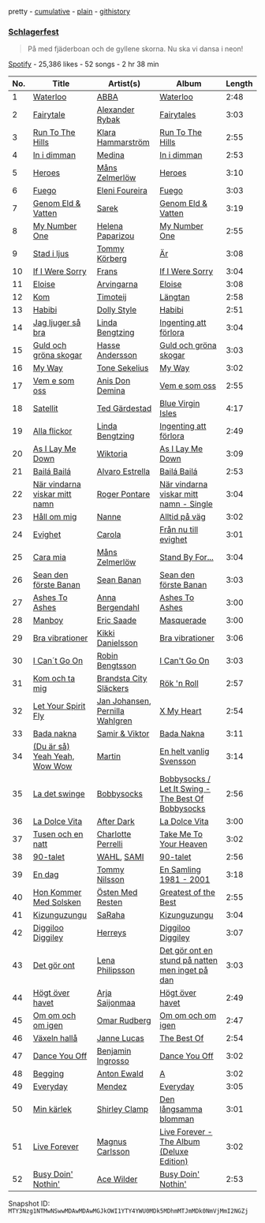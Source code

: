 pretty - [cumulative](/playlists/cumulative/37i9dQZF1DWYgwF78otcGY.md) - [plain](/playlists/plain/37i9dQZF1DWYgwF78otcGY) - [githistory](https://github.githistory.xyz/mackorone/spotify-playlist-archive/blob/main/playlists/plain/37i9dQZF1DWYgwF78otcGY)

### [Schlagerfest](https://open.spotify.com/playlist/37i9dQZF1DWYgwF78otcGY)

> På med fjäderboan och de gyllene skorna\. Nu ska vi dansa i neon!

[Spotify](https://open.spotify.com/user/spotify) - 25,386 likes - 52 songs - 2 hr 38 min

| No. | Title | Artist(s) | Album | Length |
|---|---|---|---|---|
| 1 | [Waterloo](https://open.spotify.com/track/3Dy4REq8O09IlgiwuHQ3sk) | [ABBA](https://open.spotify.com/artist/0LcJLqbBmaGUft1e9Mm8HV) | [Waterloo](https://open.spotify.com/album/5gSBDA6ufk8UZejT4XR7av) | 2:48 |
| 2 | [Fairytale](https://open.spotify.com/track/6NgYIETQ8U72CVfkzYhK30) | [Alexander Rybak](https://open.spotify.com/artist/3LLNDXrxL4uxXtnUJS5XWM) | [Fairytales](https://open.spotify.com/album/7k1b8wzjRsSTmIBuRlBrxp) | 3:03 |
| 3 | [Run To The Hills](https://open.spotify.com/track/6k4e5H3MbDzhEX3qJSWwpd) | [Klara Hammarström](https://open.spotify.com/artist/52xiNtpaYcZ5jRQ2fqmPI6) | [Run To The Hills](https://open.spotify.com/album/2JWYQBemvSb20WykqdApO0) | 2:55 |
| 4 | [In i dimman](https://open.spotify.com/track/5v5cNnwvtntSGSDR3BSVwq) | [Medina](https://open.spotify.com/artist/3HbP7OfT7PCV0BrR0ReUkC) | [In i dimman](https://open.spotify.com/album/6S7FvJ1tWSh7rqo8wey1Tm) | 2:53 |
| 5 | [Heroes](https://open.spotify.com/track/4ciaNqHWA2IzHphZaVRzHI) | [Måns Zelmerlöw](https://open.spotify.com/artist/1IxP1g9VrPzJqXFCsuyHKe) | [Heroes](https://open.spotify.com/album/6G6DMOiYMgVZLGs9nmNEJh) | 3:10 |
| 6 | [Fuego](https://open.spotify.com/track/4TwWOcvjY1qt3QJvtveAGm) | [Eleni Foureira](https://open.spotify.com/artist/39E15l8zeCDYpSZwFNX4G2) | [Fuego](https://open.spotify.com/album/1Kix2Ho3LgJI4tmtcFdNr8) | 3:03 |
| 7 | [Genom Eld & Vatten](https://open.spotify.com/track/4wLWZx74WHOosQq5p8VVkL) | [Sarek](https://open.spotify.com/artist/2tP82Obc3GVQTpFJkjUabp) | [Genom Eld & Vatten](https://open.spotify.com/album/35mmuEFKzNsEJ97gYThkVX) | 3:19 |
| 8 | [My Number One](https://open.spotify.com/track/6LkCvCc9oFoLDv4DLhzTox) | [Helena Paparizou](https://open.spotify.com/artist/7D7k550IB6EszWmzVVCJSK) | [My Number One](https://open.spotify.com/album/0JLlI8YNAvvrhHAwz5UCgI) | 2:55 |
| 9 | [Stad i ljus](https://open.spotify.com/track/7bVwUOySQGO2afJ0LArAMi) | [Tommy Körberg](https://open.spotify.com/artist/6R21HSNyo7HVac8pyqY3T2) | [Är](https://open.spotify.com/album/1nfObC0Ykmpy6vYLwlsg4Z) | 3:08 |
| 10 | [If I Were Sorry](https://open.spotify.com/track/6oDkCmfVcSd9NXAKk1b4Ll) | [Frans](https://open.spotify.com/artist/1y5T3Prq30eW5RkpaUWNOQ) | [If I Were Sorry](https://open.spotify.com/album/7e5vrZ4iPy74CmBgbIpQKX) | 3:04 |
| 11 | [Eloise](https://open.spotify.com/track/4QZ6hp2CKRaZG5RI9zXQqg) | [Arvingarna](https://open.spotify.com/artist/1qC3LsWlbrRCPVRooOX81u) | [Eloise](https://open.spotify.com/album/0zK4JYFfXuCAlWktGbniOR) | 3:08 |
| 12 | [Kom](https://open.spotify.com/track/52iMLtr3V7EenocLKoZZ2X) | [Timoteij](https://open.spotify.com/artist/2KToq66TzR2OM0PZJSh5bR) | [Längtan](https://open.spotify.com/album/1DLz2kBUFZ7MVkxrMy3t3t) | 2:58 |
| 13 | [Habibi](https://open.spotify.com/track/1githXSs5WbmfZ8fTZBR30) | [Dolly Style](https://open.spotify.com/artist/0D00AEI0IWmoBtdIH75zXs) | [Habibi](https://open.spotify.com/album/5dm3yVuHd6BrGhU0VChLgW) | 2:51 |
| 14 | [Jag ljuger så bra](https://open.spotify.com/track/4IV8dOSLi26stONnuQg8Kf) | [Linda Bengtzing](https://open.spotify.com/artist/6IBNZlx6x6TbLUIJhXT4xV) | [Ingenting att förlora](https://open.spotify.com/album/7KW1wOSzVGdWs1aA3pzT1l) | 3:04 |
| 15 | [Guld och gröna skogar](https://open.spotify.com/track/6EnNjWkk1YX3fsTXtwO773) | [Hasse Andersson](https://open.spotify.com/artist/08JjzDgK2ltxMBWlez1YyH) | [Guld och gröna skogar](https://open.spotify.com/album/7JVTdIGoQzBnzf8dwqE0HW) | 3:03 |
| 16 | [My Way](https://open.spotify.com/track/0tmMGxsxRd78NJGrMesWtx) | [Tone Sekelius](https://open.spotify.com/artist/60ocUh2KF1ZOSqjkxyt6jl) | [My Way](https://open.spotify.com/album/0pvbtMDkjdbU3XDKU6Zm6P) | 3:02 |
| 17 | [Vem e som oss](https://open.spotify.com/track/20052FYa2SF5Lkp9VZTLJX) | [Anis Don Demina](https://open.spotify.com/artist/3WnmyxLdTHKN83h75tcb8P) | [Vem e som oss](https://open.spotify.com/album/2KX1IGf0NJMA3p1wh57Ccb) | 2:55 |
| 18 | [Satellit](https://open.spotify.com/track/10AwlsmVEASSiWORkKcgRo) | [Ted Gärdestad](https://open.spotify.com/artist/6zpub6jbY6CdrcqQsDq8P4) | [Blue Virgin Isles](https://open.spotify.com/album/5xHCzowaod3845uvIfXAkg) | 4:17 |
| 19 | [Alla flickor](https://open.spotify.com/track/6YGqMb6MmqcwIHaDSCA7Nq) | [Linda Bengtzing](https://open.spotify.com/artist/6IBNZlx6x6TbLUIJhXT4xV) | [Ingenting att förlora](https://open.spotify.com/album/7KW1wOSzVGdWs1aA3pzT1l) | 2:49 |
| 20 | [As I Lay Me Down](https://open.spotify.com/track/5VIZcrKXPd9wL4hqE4YN8z) | [Wiktoria](https://open.spotify.com/artist/3gbaHBYDy62irTs0ZsHNmi) | [As I Lay Me Down](https://open.spotify.com/album/6PaokH8pvKEe116al1OyCT) | 3:09 |
| 21 | [Bailá Bailá](https://open.spotify.com/track/3MMJuk00QLVAjS6vwBZ67V) | [Alvaro Estrella](https://open.spotify.com/artist/6RYT3r4anXD8WAGOw6T8El) | [Bailá Bailá](https://open.spotify.com/album/3bcMrj2XzJl776OdDXmrnF) | 2:53 |
| 22 | [När vindarna viskar mitt namn](https://open.spotify.com/track/1nSyBcZr8IS9wZcFyvqqE7) | [Roger Pontare](https://open.spotify.com/artist/2eo54qMMNjVgFIxwhKfijG) | [När vindarna viskar mitt namn \- Single](https://open.spotify.com/album/7oSqWiKS8F3GGIh6ihn50H) | 3:04 |
| 23 | [Håll om mig](https://open.spotify.com/track/6LjXwyNIh30VWsnvT8JHhz) | [Nanne](https://open.spotify.com/artist/0whAheccvr5O5qbQjNk4gi) | [Alltid på väg](https://open.spotify.com/album/3CDoUVCjpSa2N08MBL8Ovy) | 3:02 |
| 24 | [Evighet](https://open.spotify.com/track/6XGIQNU8VmOBRIdL5OBYKp) | [Carola](https://open.spotify.com/artist/3uFum0NCM1PtmCO0MwsOAt) | [Från nu till evighet](https://open.spotify.com/album/6WFBm5Or8TVQPN78wD2wzH) | 3:01 |
| 25 | [Cara mia](https://open.spotify.com/track/4vxn2p4GbiFhnVsIASACrf) | [Måns Zelmerlöw](https://open.spotify.com/artist/1IxP1g9VrPzJqXFCsuyHKe) | [Stand By For...](https://open.spotify.com/album/0Bt2FMVJpBg0g0fFiQjqoV) | 3:04 |
| 26 | [Sean den förste Banan](https://open.spotify.com/track/5J2UfqBylH8jDQZJnxby81) | [Sean Banan](https://open.spotify.com/artist/4EyhwDFo0iKdv2nMUM4m1Q) | [Sean den förste Banan](https://open.spotify.com/album/0rFpCQes32x4acvY6dmVOh) | 3:03 |
| 27 | [Ashes To Ashes](https://open.spotify.com/track/1iqxk51n6yyc6OIXu7dX8o) | [Anna Bergendahl](https://open.spotify.com/artist/2QLxag7UehMTlparZcbQn9) | [Ashes To Ashes](https://open.spotify.com/album/3PdI7t8cuGziQ76P2ooFpR) | 3:00 |
| 28 | [Manboy](https://open.spotify.com/track/4ut7uc5pTPixey8zomS5Ah) | [Eric Saade](https://open.spotify.com/artist/4zGH6gaO4NohcfCXZ31bQG) | [Masquerade](https://open.spotify.com/album/29npkCplHvsX4VZ6POOwMp) | 3:00 |
| 29 | [Bra vibrationer](https://open.spotify.com/track/0FSlaiuv4eBrrjz05jpxz6) | [Kikki Danielsson](https://open.spotify.com/artist/3ktAhWMnoYiz6UpBEKfv5i) | [Bra vibrationer](https://open.spotify.com/album/6pTczERNVTTxtoFjfOIKWU) | 3:06 |
| 30 | [I Can´t Go On](https://open.spotify.com/track/715cD5vOTffsOR3MnNYveJ) | [Robin Bengtsson](https://open.spotify.com/artist/1CQLPgGkfHrxNMqrXt5oWS) | [I Can't Go On](https://open.spotify.com/album/22O77Vq7bj0khJd5Blhjp3) | 3:03 |
| 31 | [Kom och ta mig](https://open.spotify.com/track/3NVIuvSnsjBMWR8RCXQbHi) | [Brandsta City Släckers](https://open.spotify.com/artist/10bzvni38ThO7h6KOaHO9l) | [Rök 'n Roll](https://open.spotify.com/album/0aO5uIWhe2UVcnI7ZrjdSc) | 2:57 |
| 32 | [Let Your Spirit Fly](https://open.spotify.com/track/1k8Licv2jaRTbRtAbJZ3In) | [Jan Johansen](https://open.spotify.com/artist/4Nd6R1oljERR3D2893MpJf), [Pernilla Wahlgren](https://open.spotify.com/artist/4tUajUzujJgjYQ6mMbsMRf) | [X My Heart](https://open.spotify.com/album/4GXyJ4D53Gx0I3lHzhDUxd) | 2:54 |
| 33 | [Bada nakna](https://open.spotify.com/track/68jkh9nqSjpmRtkkA9f0ld) | [Samir & Viktor](https://open.spotify.com/artist/4SR9oxWziAoPR4kTrekBi6) | [Bada Nakna](https://open.spotify.com/album/0byn7HEBmRx4OPUYQzbcas) | 3:11 |
| 34 | [\(Du är så\) Yeah Yeah, Wow Wow](https://open.spotify.com/track/7fsWDVy88i6gznoQtlbOio) | [Martin](https://open.spotify.com/artist/4oOULCfbuFxwC1Bv2PSR7F) | [En helt vanlig Svensson](https://open.spotify.com/album/5yFU2tACu1Fp4dwSLY6NAO) | 3:14 |
| 35 | [La det swinge](https://open.spotify.com/track/1D5JiCspnkQx8L57R3qpAb) | [Bobbysocks](https://open.spotify.com/artist/7DNARXXVHkEPeSE1efUqfs) | [Bobbysocks / Let It Swing \- The Best Of Bobbysocks](https://open.spotify.com/album/1Y5N3dPwHgubECWrFqpG5T) | 2:56 |
| 36 | [La Dolce Vita](https://open.spotify.com/track/5QQz3p0cnmlOYsfyAmgwkw) | [After Dark](https://open.spotify.com/artist/6IsSP3qzKVJziwtHkmKuRl) | [La Dolce Vita](https://open.spotify.com/album/0CXSCEO8p04h1FRxFUGsIl) | 3:00 |
| 37 | [Tusen och en natt](https://open.spotify.com/track/6JIwvW8ioos5KFp0Q0mS3Y) | [Charlotte Perrelli](https://open.spotify.com/artist/39Waq6UmqYCBEuyv8M8kjl) | [Take Me To Your Heaven](https://open.spotify.com/album/6fgypOA8G33QMu1Fuufn7Y) | 3:02 |
| 38 | [90\-talet](https://open.spotify.com/track/6O27WBEqkGeyq3hNYE0BdS) | [WAHL](https://open.spotify.com/artist/5tDnwIxYT1LAYH37yBqg4Z), [SAMI](https://open.spotify.com/artist/0GYJScAPulF6GTFYJOpHVr) | [90\-talet](https://open.spotify.com/album/5xdHq3shCsEXuyt3hTPBvn) | 2:56 |
| 39 | [En dag](https://open.spotify.com/track/4y81ov9ojdBPu5eLhDKxS9) | [Tommy Nilsson](https://open.spotify.com/artist/0PnNyzP7CgoDXZHr6cWOyq) | [En Samling 1981 \- 2001](https://open.spotify.com/album/0TcAev3EcjkrvhP3BoHlj9) | 3:18 |
| 40 | [Hon Kommer Med Solsken](https://open.spotify.com/track/0GdHzLwAZkDcJz6cAV0Qz9) | [Östen Med Resten](https://open.spotify.com/artist/20nKo8C8M0JpIznby9Dv5p) | [Greatest of the Best](https://open.spotify.com/album/03wYV1m0EmBAhtgVLvGNKn) | 2:55 |
| 41 | [Kizunguzungu](https://open.spotify.com/track/54xN08hKKJvg6p5vSXM26g) | [SaRaha](https://open.spotify.com/artist/5So3Ot8FgnAlkz4v02elso) | [Kizunguzungu](https://open.spotify.com/album/5p95oQuomBWw9kZqWFsQXj) | 3:04 |
| 42 | [Diggiloo Diggiley](https://open.spotify.com/track/4NzirQ4BrNkVaPEla2ipG4) | [Herreys](https://open.spotify.com/artist/2uS8ryCr9KuXzh7Y4xowle) | [Diggiloo Diggiley](https://open.spotify.com/album/1aeO2MJZFZhk3E57aaYGlg) | 3:07 |
| 43 | [Det gör ont](https://open.spotify.com/track/51md9KzX92LQh84mUsaPPD) | [Lena Philipsson](https://open.spotify.com/artist/7rZYHhxGKbe1XepzlpDlKm) | [Det gör ont en stund på natten men inget på dan](https://open.spotify.com/album/3CQHhvbYaNHJdfp8N79Nbr) | 3:03 |
| 44 | [Högt över havet](https://open.spotify.com/track/4J5KXnvaoSPa7yHrsNnqda) | [Arja Saijonmaa](https://open.spotify.com/artist/7eoFSuG70jwEpxd1LdKNxK) | [Högt över havet](https://open.spotify.com/album/0lTGL5FPRV2cL926HKbUaS) | 2:49 |
| 45 | [Om om och om igen](https://open.spotify.com/track/1Lg5Qf47RERQQmfYbGZB43) | [Omar Rudberg](https://open.spotify.com/artist/6uRXUjochRDA9d5Sq2tZZd) | [Om om och om igen](https://open.spotify.com/album/34VOvxhqnb5cGsO67IO3Rd) | 2:47 |
| 46 | [Växeln hallå](https://open.spotify.com/track/61hgZt5HEewtSjxibp01Vy) | [Janne Lucas](https://open.spotify.com/artist/0Z8KU7sIq35JPkymHAuBwx) | [The Best Of](https://open.spotify.com/album/7g8VSftiiJllTZkOZUoSFe) | 2:54 |
| 47 | [Dance You Off](https://open.spotify.com/track/0s3P5PImfDZYWIseR3b39D) | [Benjamin Ingrosso](https://open.spotify.com/artist/7jEEE187pVG6InOxn03oA5) | [Dance You Off](https://open.spotify.com/album/0TDIGmEpqWpZiTCRW6133p) | 3:02 |
| 48 | [Begging](https://open.spotify.com/track/2sjZkR11bgYNjDOHqjvCK1) | [Anton Ewald](https://open.spotify.com/artist/6HKV18fbiZPLNSoTUnTALb) | [A](https://open.spotify.com/album/6HDTuFOdtkETh4RnxIDNVm) | 3:02 |
| 49 | [Everyday](https://open.spotify.com/track/7DgXgP8rZZuIgh8vjhiQ0c) | [Mendez](https://open.spotify.com/artist/5z9PI0y6MRnL9BCHOI5ilL) | [Everyday](https://open.spotify.com/album/3H8RhX7BEs0wvFLAkZXVlW) | 3:05 |
| 50 | [Min kärlek](https://open.spotify.com/track/5dpkOqj8pVFn3nS8OvMJNG) | [Shirley Clamp](https://open.spotify.com/artist/09AdawDC7B5zcphs18nRB7) | [Den långsamma blomman](https://open.spotify.com/album/42M4B14wexkW2YK3iJ1KeA) | 3:01 |
| 51 | [Live Forever](https://open.spotify.com/track/6yk6jU3Ia33ed2XL4V9IeW) | [Magnus Carlsson](https://open.spotify.com/artist/12VIfmT1N5FGyCuuXGKuYB) | [Live Forever \- The Album \(Deluxe Edition\)](https://open.spotify.com/album/5g18f9GEyipB2xX2d9xy5x) | 3:02 |
| 52 | [Busy Doin' Nothin'](https://open.spotify.com/track/1zSXQIah3KQsjvo5sRNRq7) | [Ace Wilder](https://open.spotify.com/artist/7F4HcalxCMC4DctguvnoFY) | [Busy Doin' Nothin'](https://open.spotify.com/album/4jfxzJriDt7pZMpzUtRhMo) | 2:53 |

Snapshot ID: `MTY3Nzg1NTMwNSwwMDAwMDAwMGJkOWI1YTY4YWU0MDk5MDhmMTJmMDk0NmVjMmI2NGZj`

